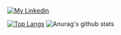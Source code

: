 
[![My Linkedin](https://generator-qrcode.vercel.app/api?url=https://www.linkedin.com/in/winicius-dev/)](https://www.linkedin.com/in/winicius-dev/)

[![Top Langs](https://github-readme-stats.vercel.app/api/top-langs/?username=anuraghazra&layout=compact)](https://github.com/anuraghazra/github-readme-stats)
![Anurag's github stats](https://github-readme-stats.vercel.app/api?username=WiniciusNvoip&show_icons=true&theme=radical)
